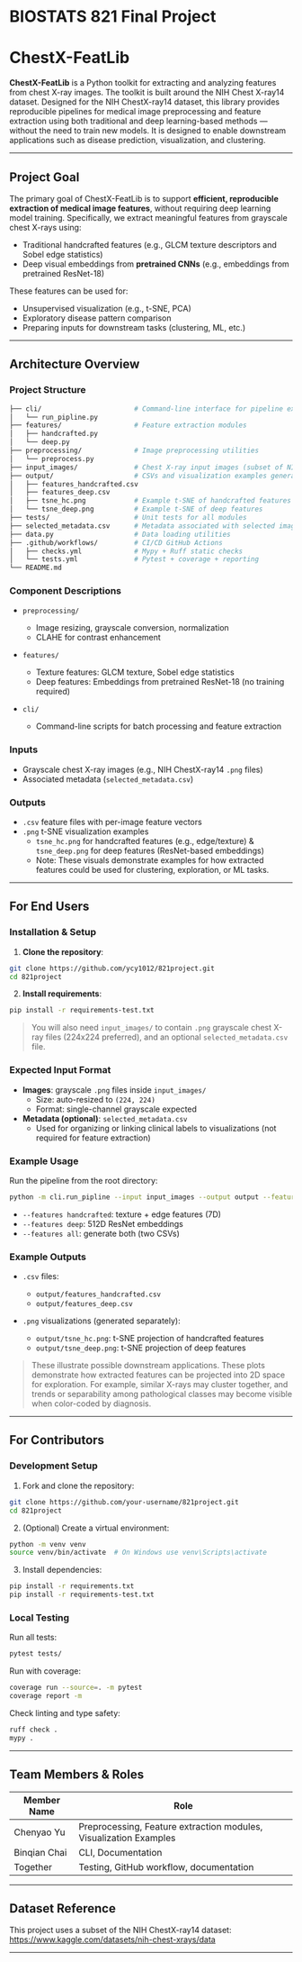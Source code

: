 # BIOSTATS 821 Final Project

# ChestX-FeatLib

**ChestX-FeatLib** is a Python toolkit for extracting and analyzing features from chest X-ray images. The toolkit is built around the NIH Chest X-ray14 dataset. Designed for the NIH ChestX-ray14 dataset, this library provides reproducible pipelines for medical image preprocessing and feature extraction using both traditional and deep learning-based methods — without the need to train new models. It is designed to enable downstream applications such as disease prediction, visualization, and clustering.

---

## Project Goal

The primary goal of ChestX-FeatLib is to support **efficient, reproducible extraction of medical image features**, without requiring deep learning model training. Specifically, we extract meaningful features from grayscale chest X-rays using:

- Traditional handcrafted features (e.g., GLCM texture descriptors and Sobel edge statistics)
- Deep visual embeddings from **pretrained CNNs** (e.g., embeddings from pretrained ResNet-18)

These features can be used for:
- Unsupervised visualization (e.g., t-SNE, PCA)
- Exploratory disease pattern comparison
- Preparing inputs for downstream tasks (clustering, ML, etc.)

---

## Architecture Overview

### Project Structure

``` bash
├── cli/                       # Command-line interface for pipeline execution
│   └── run_pipline.py
├── features/                  # Feature extraction modules
│   ├── handcrafted.py
│   └── deep.py
├── preprocessing/             # Image preprocessing utilities
│   └── preprocess.py
├── input_images/              # Chest X-ray input images (subset of NIH dataset)
├── output/                    # CSVs and visualization examples generated from features
│   ├── features_handcrafted.csv
│   ├── features_deep.csv
│   ├── tsne_hc.png            # Example t-SNE of handcrafted features
│   └── tsne_deep.png          # Example t-SNE of deep features
├── tests/                     # Unit tests for all modules
├── selected_metadata.csv      # Metadata associated with selected images
├── data.py                    # Data loading utilities
├── .github/workflows/         # CI/CD GitHub Actions
│   ├── checks.yml             # Mypy + Ruff static checks
│   └── tests.yml              # Pytest + coverage + reporting
└── README.md
```

### Component Descriptions

- `preprocessing/`  
  - Image resizing, grayscale conversion, normalization  
  - CLAHE for contrast enhancement  

- `features/`  
  - Texture features: GLCM texture, Sobel edge statistics
  - Deep features: Embeddings from pretrained ResNet-18 (no training required)

- `cli/`  
  - Command-line scripts for batch processing and feature extraction   


### Inputs

- Grayscale chest X-ray images (e.g., NIH ChestX-ray14 `.png` files)
- Associated metadata (`selected_metadata.csv`)

### Outputs

- `.csv` feature files with per-image feature vectors
- `.png` t-SNE visualization examples
  - `tsne_hc.png` for handcrafted features (e.g., edge/texture) & `tsne_deep.png` for deep features (ResNet-based embeddings)
  - Note: These visuals demonstrate examples for how extracted features could be used for clustering, exploration, or ML tasks.

---

## For End Users

### Installation & Setup

1. **Clone the repository**:

```bash
git clone https://github.com/ycy1012/821project.git
cd 821project
```

2. **Install requirements**:

```bash
pip install -r requirements-test.txt
```

> You will also need `input_images/` to contain `.png` grayscale chest X-ray files (224x224 preferred), and an optional `selected_metadata.csv` file.

### Expected Input Format

- **Images**: grayscale `.png` files inside `input_images/`
  - Size: auto-resized to `(224, 224)`
  - Format: single-channel grayscale expected
- **Metadata (optional)**: `selected_metadata.csv`
  - Used for organizing or linking clinical labels to visualizations (not required for feature extraction)

### Example Usage

Run the pipeline from the root directory:

```bash
python -m cli.run_pipline --input input_images --output output --features all
```

- `--features handcrafted`: texture + edge features (7D)
- `--features deep`: 512D ResNet embeddings
- `--features all`: generate both (two CSVs)

### Example Outputs

- `.csv` files:
  - `output/features_handcrafted.csv`
  - `output/features_deep.csv`

- `.png` visualizations (generated separately):
  - `output/tsne_hc.png`: t-SNE projection of handcrafted features
  - `output/tsne_deep.png`: t-SNE projection of deep features

> These illustrate possible downstream applications. These plots demonstrate how extracted features can be projected into 2D space for exploration. 
> For example, similar X-rays may cluster together, and trends or separability among pathological classes may become visible when color-coded by diagnosis.

---

## For Contributors

### Development Setup

1. Fork and clone the repository:
```bash
git clone https://github.com/your-username/821project.git
cd 821project
```

2. (Optional) Create a virtual environment:
```bash
python -m venv venv
source venv/bin/activate  # On Windows use venv\Scripts\activate
```

3. Install dependencies:
```bash
pip install -r requirements.txt
pip install -r requirements-test.txt
```

### Local Testing

Run all tests:

```bash
pytest tests/
```

Run with coverage:

```bash
coverage run --source=. -m pytest
coverage report -m
```

Check linting and type safety:

```bash
ruff check .
mypy .
```

---

## Team Members & Roles

| Member Name | Role |
|-------------|------|
| Chenyao Yu  | Preprocessing, Feature extraction modules, Visualization Examples |
| Binqian Chai| CLI, Documentation |
| Together    | Testing, GitHub workflow, documentation |

---

## Dataset Reference

This project uses a subset of the NIH ChestX-ray14 dataset:
https://www.kaggle.com/datasets/nih-chest-xrays/data

---
